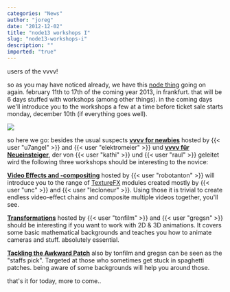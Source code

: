 ```yaml
---
categories: "News"
author: "joreg"
date: "2012-12-02"
title: "node13 workshops I"
slug: "node13-workshops-i"
description: ""
imported: "true"
---
```



users of the vvvv!

so as you may have noticed already, we have this [node thing](http://node13.vvvv.org) going on again. february 11th to 17th of the coming year 2013, in frankfurt. that will be 6 days stuffed with workshops (among other things). in the coming days we'll introduce you to the workshops a few at a time before ticket sale starts monday, december 10th (if everything goes well). 

![](workshops.png)

so here we go:
besides the usual suspects **[vvvv for newbies](http://node13.vvvv.org/program/vvvv-for-newbies/)** hosted by {{< user "u7angel" >}} and {{< user "elektromeier" >}} und  **[vvvv für Neueinsteiger](http://node13.vvvv.org/program/vvvv-fur-neueinsteiger)**, der von {{< user "kathi" >}} und {{< user "raul" >}} geleitet wird the following three workshops should be interesting to the novice:

**[Video Effects and -compositing](http://node13.vvvv.org/program/video-effects-and-compositing)** 
hosted by {{< user "robotanton" >}} will introduce you to the range of [TextureFX](https://betadocs.vvvv.org/topics/graphics/direct3d-9/texture/video-effects-(texturefx).html) modules created mostly by {{< user "unc" >}} and {{< user "lecloneur" >}}. Using those it is trivial to create endless video-effect chains and composite multiple videos together, you'll see. 

**[Transformations](http://node13.vvvv.org/program/transformations/)** 
hosted by {{< user "tonfilm" >}} and {{< user "gregsn" >}} should be interesting if you want to work with 2D & 3D animations. It covers some basic mathematical backgrounds and teaches you how to animate cameras and stuff. absolutely essential.

**[Tackling the Awkward Patch](http://node13.vvvv.org/program/tackling-the-awkward-patch)** 
also by tonfilm and gregsn can be seen as the "staffs pick". Targeted at those who sometimes get stuck in spaghetti patches. being aware of some backgrounds will help you around those. 

that's it for today, more to come..


